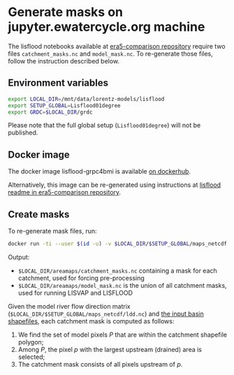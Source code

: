 # Generate masks on jupyter.ewatercycle.org machine

The lisflood notebooks available at
[era5-comparison repository](https://github.com/eWaterCycle/era5-comparison/tree/master/lisflood)
require two files `catchment_masks.nc` and `model_mask.nc`.
To re-generate those files, follow the instruction described below.

## Environment variables

```bash
export LOCAL_DIR=/mnt/data/lorentz-models/lisflood
export SETUP_GLOBAL=Lisflood01degree
export GRDC=$LOCAL_DIR/grdc
```

Please note that the full global setup (`Lisflood01degree`) will not be published.

## Docker image

The docker image lisflood-grpc4bmi is available [on dockerhub](https://hub.docker.com/r/ewatercycle/lisflood-grpc4bmi).

Alternatively, this image can be re-generated using instructions
at [lisflood readme in era5-comparison repository](https://github.com/eWaterCycle/era5-comparison/tree/master/lisflood).

## Create masks

To re-generate mask files, run:

```bash
docker run -ti --user $(id -u) -v $LOCAL_DIR/$SETUP_GLOBAL/maps_netcdf:/maps_netcdf -v $GRDC:/grdc -v $LOCAL_DIR/areamaps:/amaps --entrypoint python3 ewatercycle/lisflood-grpc4bmi:latest /opt/basin_station_processing/catchment.py /maps_netcdf/ldd.nc /opt/recipes_auxiliary_datasets/Lorentz_Basin_Shapefiles /grdc /amaps
```

Output:

- `$LOCAL_DIR/areamaps/catchment_masks.nc` containing a mask for each catchment, used for forcing pre-processing
- `$LOCAL_DIR/areamaps/model_mask.nc` is the union of all catchment masks, used for running LISVAP and LISFLOOD

Given the model river flow direction matrix (`$LOCAL_DIR/$SETUP_GLOBAL/maps_netcdf/ldd.nc`) and [the input basin
shapefiles](https://github.com/eWaterCycle/recipes_auxiliary_datasets/tree/master/Lorentz_Basin_Shapefiles),
each catchment mask is computed as follows:

1. We find the set of model pixels *P* that are within the catchment shapefile polygon;
2. Among *P*, the pixel *p* with the largest upstream (drained) area is selected;
3. The catchment mask consists of all pixels upstream of *p*.
